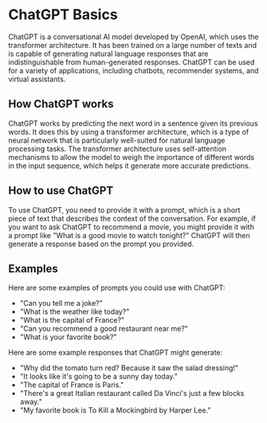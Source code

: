 # ChatGPT Basics

ChatGPT is a conversational AI model developed by OpenAI, which uses the transformer architecture. It has been trained on a large number of texts and is capable of generating natural language responses that are indistinguishable from human-generated responses. ChatGPT can be used for a variety of applications, including chatbots, recommender systems, and virtual assistants.

## How ChatGPT works

ChatGPT works by predicting the next word in a sentence given its previous words. It does this by using a transformer architecture, which is a type of neural network that is particularly well-suited for natural language processing tasks. The transformer architecture uses self-attention mechanisms to allow the model to weigh the importance of different words in the input sequence, which helps it generate more accurate predictions.

## How to use ChatGPT

To use ChatGPT, you need to provide it with a prompt, which is a short piece of text that describes the context of the conversation. For example, if you want to ask ChatGPT to recommend a movie, you might provide it with a prompt like "What is a good movie to watch tonight?" ChatGPT will then generate a response based on the prompt you provided.

## Examples

Here are some examples of prompts you could use with ChatGPT:

- "Can you tell me a joke?"
- "What is the weather like today?"
- "What is the capital of France?"
- "Can you recommend a good restaurant near me?"
- "What is your favorite book?"

Here are some example responses that ChatGPT might generate:

- "Why did the tomato turn red? Because it saw the salad dressing!"
- "It looks like it's going to be a sunny day today."
- "The capital of France is Paris."
- "There's a great Italian restaurant called Da Vinci's just a few blocks away."
- "My favorite book is To Kill a Mockingbird by Harper Lee."
